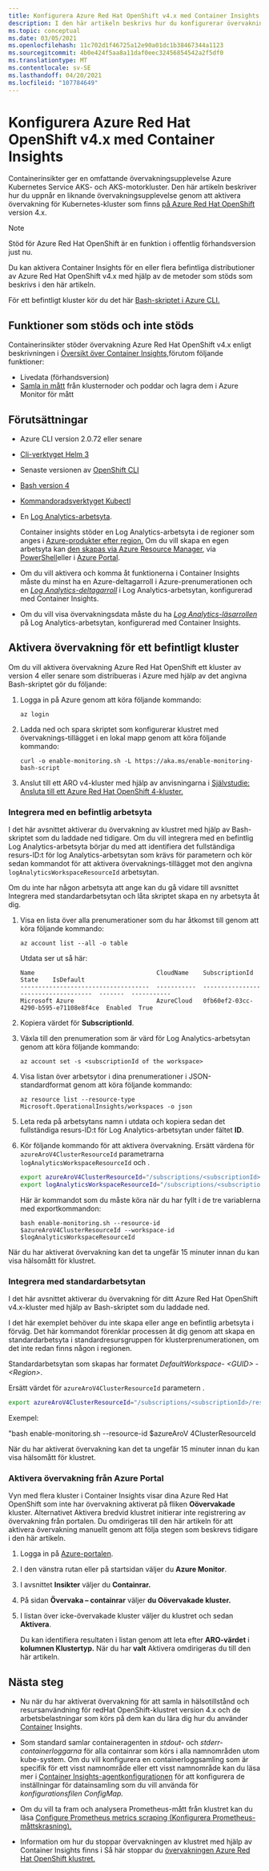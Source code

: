 ```yaml
---
title: Konfigurera Azure Red Hat OpenShift v4.x med Container Insights | Microsoft Docs
description: I den här artikeln beskrivs hur du konfigurerar övervakning för ett Kubernetes-kluster med Azure Monitor som finns på Azure Red Hat OpenShift version 4 eller senare.
ms.topic: conceptual
ms.date: 03/05/2021
ms.openlocfilehash: 11c702d1f46725a12e90a01dc1b38467344a1123
ms.sourcegitcommit: 4b0e424f5aa8a11daf0eec32456854542a2f5df0
ms.translationtype: MT
ms.contentlocale: sv-SE
ms.lasthandoff: 04/20/2021
ms.locfileid: "107784649"
---
```

# <a name="configure-azure-red-hat-openshift-v4x-with-container-insights"></a>Konfigurera Azure Red Hat OpenShift v4.x med Container Insights

Containerinsikter ger en omfattande övervakningsupplevelse Azure Kubernetes Service AKS- och AKS-motorkluster. Den här artikeln beskriver hur du uppnår en liknande övervakningsupplevelse genom att aktivera övervakning för Kubernetes-kluster som finns [på Azure Red Hat OpenShift](../../openshift/intro-openshift.md) version 4.x.

>[!NOTE]
>Stöd för Azure Red Hat OpenShift är en funktion i offentlig förhandsversion just nu.
>

Du kan aktivera Container Insights för en eller flera befintliga distributioner av Azure Red Hat OpenShift v4.x med hjälp av de metoder som stöds som beskrivs i den här artikeln.

För ett befintligt kluster kör du det här [Bash-skriptet i Azure CLI.](/cli/azure/openshift#az_openshift_create&preserve-view=true)

## <a name="supported-and-unsupported-features"></a>Funktioner som stöds och inte stöds

Containerinsikter stöder övervakning Azure Red Hat OpenShift v4.x enligt beskrivningen i [Översikt över Container Insights,](container-insights-overview.md)förutom följande funktioner:

- Livedata (förhandsversion)
- [Samla in mått](container-insights-update-metrics.md) från klusternoder och poddar och lagra dem i Azure Monitor för mått

## <a name="prerequisites"></a>Förutsättningar

- Azure CLI version 2.0.72 eller senare  

- [Cli-verktyget Helm 3](https://helm.sh/docs/intro/install/)

- Senaste versionen av [OpenShift CLI](https://docs.openshift.com/container-platform/4.7/cli_reference/openshift_cli/getting-started-cli.html)

- [Bash version 4](https://www.gnu.org/software/bash/)

- [Kommandoradsverktyget Kubectl](https://kubernetes.io/docs/tasks/tools/install-kubectl/)

- En [Log Analytics-arbetsyta](../logs/design-logs-deployment.md).

    Container insights stöder en Log Analytics-arbetsyta i de regioner som anges i [Azure-produkter efter region.](https://azure.microsoft.com/global-infrastructure/services/?regions=all&products=monitor) Om du vill skapa en egen arbetsyta kan [den skapas via Azure Resource Manager](../logs/resource-manager-workspace.md), via [PowerShell](../logs/powershell-sample-create-workspace.md?toc=%2fpowershell%2fmodule%2ftoc.json)eller i [Azure Portal](../logs/quick-create-workspace.md).

- Om du vill aktivera och komma åt funktionerna i Container  Insights måste du minst ha en Azure-deltagarroll i Azure-prenumerationen och en [*Log Analytics-deltagarroll*](../logs/manage-access.md#manage-access-using-azure-permissions) i Log Analytics-arbetsytan, konfigurerad med Container Insights.

- Om du vill visa övervakningsdata måste du ha [*Log Analytics-läsarrollen*](../logs/manage-access.md#manage-access-using-azure-permissions) på Log Analytics-arbetsytan, konfigurerad med Container Insights.

## <a name="enable-monitoring-for-an-existing-cluster"></a>Aktivera övervakning för ett befintligt kluster

Om du vill aktivera övervakning Azure Red Hat OpenShift ett kluster av version 4 eller senare som distribueras i Azure med hjälp av det angivna Bash-skriptet gör du följande:

1. Logga in på Azure genom att köra följande kommando:

    ```azurecli
    az login
    ```

1. Ladda ned och spara skriptet som konfigurerar klustret med övervaknings-tillägget i en lokal mapp genom att köra följande kommando:

    `curl -o enable-monitoring.sh -L https://aka.ms/enable-monitoring-bash-script`

1. Anslut till ett ARO v4-kluster med hjälp av anvisningarna i [Självstudie: Ansluta till ett Azure Red Hat OpenShift 4-kluster.](../../openshift/tutorial-connect-cluster.md)


### <a name="integrate-with-an-existing-workspace"></a>Integrera med en befintlig arbetsyta

I det här avsnittet aktiverar du övervakning av klustret med hjälp av Bash-skriptet som du laddade ned tidigare. Om du vill integrera med en befintlig Log Analytics-arbetsyta börjar du med att identifiera det fullständiga resurs-ID:t för log Analytics-arbetsytan som krävs för parametern och kör sedan kommandot för att aktivera övervaknings-tillägget mot den angivna `logAnalyticsWorkspaceResourceId` arbetsytan.

Om du inte har någon arbetsyta att ange [](#integrate-with-the-default-workspace) kan du gå vidare till avsnittet Integrera med standardarbetsytan och låta skriptet skapa en ny arbetsyta åt dig.

1. Visa en lista över alla prenumerationer som du har åtkomst till genom att köra följande kommando:

    ```azurecli
    az account list --all -o table
    ```

    Utdata ser ut så här:

    ```azurecli
    Name                                  CloudName    SubscriptionId                        State    IsDefault
    ------------------------------------  -----------  ------------------------------------  -------  -----------
    Microsoft Azure                       AzureCloud   0fb60ef2-03cc-4290-b595-e71108e8f4ce  Enabled  True
    ```

1. Kopiera värdet för **SubscriptionId**.

1. Växla till den prenumeration som är värd för Log Analytics-arbetsytan genom att köra följande kommando:

    ```azurecli
    az account set -s <subscriptionId of the workspace>
    ```

1. Visa listan över arbetsytor i dina prenumerationer i JSON-standardformat genom att köra följande kommando:

    ```
    az resource list --resource-type Microsoft.OperationalInsights/workspaces -o json
    ```

1. Leta reda på arbetsytans namn i utdata och kopiera sedan det fullständiga resurs-ID:t för Log Analytics-arbetsytan under fältet **ID**.

1. Kör följande kommando för att aktivera övervakning. Ersätt värdena för `azureAroV4ClusterResourceId` parametrarna `logAnalyticsWorkspaceResourceId` och .

    ```bash
    export azureAroV4ClusterResourceId="/subscriptions/<subscriptionId>/resourceGroups/<resourceGroupName>/providers/Microsoft.RedHatOpenShift/OpenShiftClusters/<clusterName>"
    export logAnalyticsWorkspaceResourceId="/subscriptions/<subscriptionId>/resourceGroups/<resourceGroupName>/providers/microsoft.operationalinsights/workspaces/<workspaceName>" 
    ```

    Här är kommandot som du måste köra när du har fyllt i de tre variablerna med exportkommandon:

    `bash enable-monitoring.sh --resource-id $azureAroV4ClusterResourceId --workspace-id $logAnalyticsWorkspaceResourceId`

När du har aktiverat övervakning kan det ta ungefär 15 minuter innan du kan visa hälsomått för klustret.

### <a name="integrate-with-the-default-workspace"></a>Integrera med standardarbetsytan

I det här avsnittet aktiverar du övervakning för ditt Azure Red Hat OpenShift v4.x-kluster med hjälp av Bash-skriptet som du laddade ned.

I det här exemplet behöver du inte skapa eller ange en befintlig arbetsyta i förväg. Det här kommandot förenklar processen åt dig genom att skapa en standardarbetsyta i standardresursgruppen för klusterprenumerationen, om det inte redan finns någon i regionen.

Standardarbetsytan som skapas har formatet *DefaultWorkspace- \<GUID> - \<Region>*.  

Ersätt värdet för `azureAroV4ClusterResourceId` parametern .

```bash
export azureAroV4ClusterResourceId="/subscriptions/<subscriptionId>/resourceGroups/<resourceGroupName>/providers/Microsoft.RedHatOpenShift/OpenShiftClusters/<clusterName>"
```

Exempel:

"bash enable-monitoring.sh --resource-id $azureAroV 4ClusterResourceId 

När du har aktiverat övervakning kan det ta ungefär 15 minuter innan du kan visa hälsomått för klustret.

### <a name="enable-monitoring-from-the-azure-portal"></a>Aktivera övervakning från Azure Portal

Vyn med flera kluster i Container Insights visar dina Azure Red Hat OpenShift som inte har övervakning aktiverat på fliken **Oövervakade** kluster. Alternativet  Aktivera bredvid klustret initierar inte registrering av övervakning från portalen. Du omdirigeras till den här artikeln för att aktivera övervakning manuellt genom att följa stegen som beskrevs tidigare i den här artikeln.

1. Logga in på [Azure-portalen](https://portal.azure.com).

1. I den vänstra rutan eller på startsidan väljer du **Azure Monitor**.

1. I avsnittet **Insikter** väljer du **Containrar.**

1. På sidan **Övervaka – containrar** väljer **du Oövervakade kluster.**

1. I listan över icke-övervakade kluster väljer du klustret och sedan **Aktivera**.

    Du kan identifiera resultaten i listan genom att leta efter **ARO-värdet** i **kolumnen Klustertyp.** När du har **valt** Aktivera omdirigeras du till den här artikeln.

## <a name="next-steps"></a>Nästa steg

- Nu när du har aktiverat övervakning för att samla in hälsotillstånd och resursanvändning för redHat OpenShift-klustret version 4.x och de arbetsbelastningar som körs på dem kan du lära dig hur du använder [Container](container-insights-analyze.md) Insights.

- Som standard samlar containeragenten in *stdout-* och *stderr-containerloggarna* för alla containrar som körs i alla namnområden utom kube-system. Om du vill konfigurera en containerloggsamling som är specifik för ett visst namnområde eller ett visst namnområde kan du läsa mer i [Container Insights-agentkonfigurationen](container-insights-agent-config.md) för att konfigurera de inställningar för datainsamling som du vill använda för *konfigurationsfilen ConfigMap.*

- Om du vill ta fram och analysera Prometheus-mått från klustret kan du läsa [Configure Prometheus metrics scraping (Konfigurera Prometheus-måttskrasning).](container-insights-prometheus-integration.md)

- Information om hur du stoppar övervakningen av klustret med hjälp av Container Insights finns i Så här stoppar du [övervakningen Azure Red Hat OpenShift klustret.](./container-insights-optout-openshift-v3.md)
